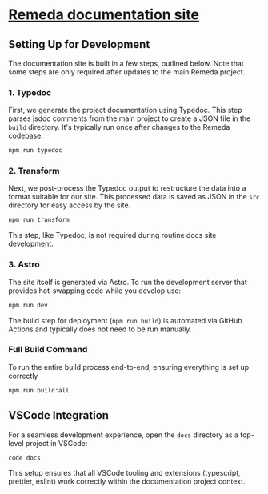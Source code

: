 # [Remeda documentation site](https://remedajs.com)

## Setting Up for Development

The documentation site is built in a few steps, outlined below. Note that some steps are only required after updates to the main Remeda project.

### 1. Typedoc

First, we generate the project documentation using Typedoc. This step parses jsdoc comments from the main project to create a JSON file in the `build` directory. It's typically run once after changes to the Remeda codebase.

```bash
npm run typedoc
```

### 2. Transform

Next, we post-process the Typedoc output to restructure the data into a format suitable for our site. This processed data is saved as JSON in the `src` directory for easy access by the site.

```bash
npm run transform
```

This step, like Typedoc, is not required during routine docs site development.

### 3. Astro

The site itself is generated via Astro. To run the development server that provides hot-swapping code while you develop use:

```bash
npm run dev
```

The build step for deployment (`npm run build`) is automated via GitHub Actions and typically does not need to be run manually.

### Full Build Command

To run the entire build process end-to-end, ensuring everything is set up correctly

```bash
npm run build:all
```

## VSCode Integration

For a seamless development experience, open the `docs` directory as a top-level project in VSCode:

```bash
code docs
```

This setup ensures that all VSCode tooling and extensions (typescript, prettier, eslint) work correctly within the documentation project context.
